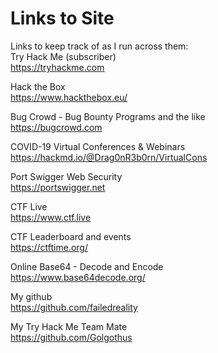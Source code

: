 # Links to Site

Links to keep track of as I run across them:  
Try Hack Me (subscriber)  
<https://tryhackme.com>  

Hack the Box  
<https://www.hackthebox.eu/>  

Bug Crowd - Bug Bounty Programs and the like  
<https://bugcrowd.com>  

COVID-19 Virtual Conferences & Webinars  
<https://hackmd.io/@Drag0nR3b0rn/VirtualCons>  

Port Swigger Web Security  
<https://portswigger.net>  

CTF Live  
<https://www.ctf.live>  

CTF Leaderboard and events  
<https://ctftime.org/>  

Online Base64 - Decode and Encode  
<https://www.base64decode.org/>  

My github  
<https://github.com/failedreality>  

My Try Hack Me Team Mate  
<https://github.com/Golgothus>  
